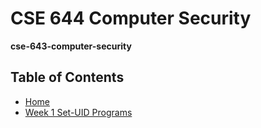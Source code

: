 # CSE 644 Computer Security
**cse-643-computer-security**

## Table of Contents
- [Home](/README.md#table-of-contents)
- [Week 1 Set-UID Programs](/week1/README.md#week-1-set-uid-programs)